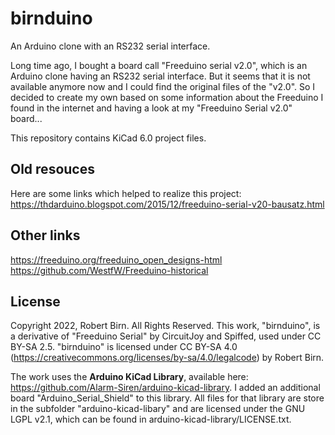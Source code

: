 # birnduino
An Arduino clone with an RS232 serial interface.

Long time ago, I bought a board call "Freeduino serial v2.0", which is an Arduino clone having an RS232 serial interface. But it seems that it is not available anymore now and I could find the original files of the "v2.0". So I decided to create my own based on some information about the Freeduino I found in the internet and having a look at my "Freeduino Serial v2.0" board...

This repository contains KiCad 6.0 project files.

## Old resouces
Here are some links which helped to realize this project:
https://thdarduino.blogspot.com/2015/12/freeduino-serial-v20-bausatz.html

## Other links
https://freeduino.org/freeduino_open_designs-html
https://github.com/WestfW/Freeduino-historical

## License
Copyright 2022, Robert Birn. All Rights Reserved.
This work, "birnduino", is a derivative of "Freeduino Serial" by CircuitJoy and Spiffed, used under CC BY-SA 2.5. "birnduino" is licensed under CC BY-SA 4.0 (https://creativecommons.org/licenses/by-sa/4.0/legalcode) by Robert Birn.

The work uses the **Arduino KiCad Library**, available here: https://github.com/Alarm-Siren/arduino-kicad-library.
I added an additional board "Arduino_Serial_Shield" to this library.
All files for that library are store in the subfolder "arduino-kicad-libary" and are licensed under the GNU LGPL v2.1, which can be found in arduino-kicad-library/LICENSE.txt.
